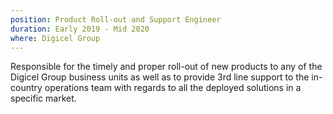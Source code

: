 ```yaml
---
position: Product Roll-out and Support Engineer
duration: Early 2019 - Mid 2020
where: Digicel Group
---
```


Responsible for the timely and proper roll-out of new products to any of the Digicel Group business units as well as to provide 3rd line support to the in-country operations team with regards to all the deployed solutions in a specific market.
